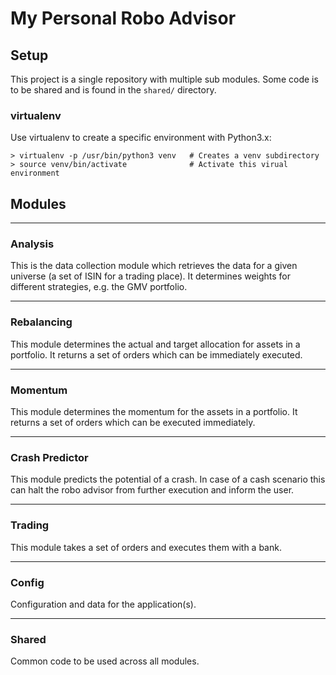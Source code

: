 # My Personal Robo Advisor

## Setup
This project is a single repository with multiple sub modules. Some code is to be shared and is found in the ```shared/``` directory.

### virtualenv
Use virtualenv to create a specific environment with Python3.x:

`> virtualenv -p /usr/bin/python3 venv   # Creates a venv subdirectory`
`> source venv/bin/activate              # Activate this virual environment`


## Modules
----

### Analysis

This is the data collection module which retrieves the data for a given universe (a set of ISIN for a trading place). It determines weights for different strategies, e.g. the GMV portfolio.

----

### Rebalancing

This module determines the actual and target allocation for assets in a portfolio. It returns a set of orders which can be immediately executed.

----

### Momentum

This module determines the momentum for the assets in a portfolio. It returns a set of orders which can be executed immediately.

----

### Crash Predictor

This module predicts the potential of a crash. In case of a cash scenario this can halt the robo advisor from further execution and inform the user.

----

### Trading

This module takes a set of orders and executes them with a bank.

----

### Config

Configuration and data for the application(s).

----

### Shared

Common code to be used across all modules.